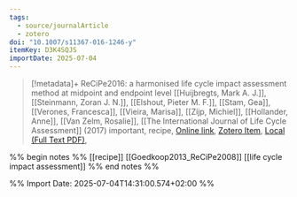 ```yaml
---
tags:
  - source/journalArticle
  - zotero
doi: "10.1007/s11367-016-1246-y"
itemKey: D3K4SQJS
importDate: 2025-07-04
---
```

>[!metadata]+
> ReCiPe2016: a harmonised life cycle impact assessment method at midpoint and endpoint level
> [[Huijbregts, Mark A. J.]], [[Steinmann, Zoran J. N.]], [[Elshout, Pieter M. F.]], [[Stam, Gea]], [[Verones, Francesca]], [[Vieira, Marisa]], [[Zijp, Michiel]], [[Hollander, Anne]], [[Van Zelm, Rosalie]], 
> [[The International Journal of Life Cycle Assessment]] (2017)
> important, recipe, 
> [Online link](http://link.springer.com/10.1007/s11367-016-1246-y), [Zotero Item](zotero://select/library/items/D3K4SQJS), [Local (Full Text PDF)](file://C:/Users/aburg/Documents/references/zotero/storage/TBDYJ5BT/Huijbregts2017_ReCiPe2016harmonised.pdf), 

%% begin notes %%
[[recipe]] 
[[Goedkoop2013_ReCiPe2008]]
[[life cycle impact assessment]]
%% end notes %%

%% Import Date: 2025-07-04T14:31:00.574+02:00 %%
